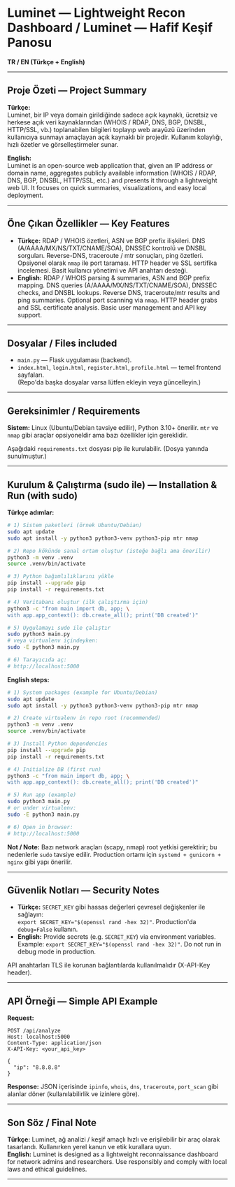 # Luminet — Lightweight Recon Dashboard / Luminet — Hafif Keşif Panosu

**TR / EN (Türkçe + English)**

---

## Proje Özeti — Project Summary

**Türkçe:**  
Luminet, bir IP veya domain girildiğinde sadece açık kaynaklı, ücretsiz ve herkese açık veri kaynaklarından (WHOIS / RDAP, DNS, BGP, DNSBL, HTTP/SSL, vb.) toplanabilen bilgileri toplayıp web arayüzü üzerinden kullanıcıya sunmayı amaçlayan açık kaynaklı bir projedir. Kullanım kolaylığı, hızlı özetler ve görselleştirmeler sunar.

**English:**  
Luminet is an open-source web application that, given an IP address or domain name, aggregates publicly available information (WHOIS / RDAP, DNS, BGP, DNSBL, HTTP/SSL, etc.) and presents it through a lightweight web UI. It focuses on quick summaries, visualizations, and easy local deployment.

---

## Öne Çıkan Özellikler — Key Features

- **Türkçe:** RDAP / WHOIS özetleri, ASN ve BGP prefix ilişkileri. DNS (A/AAAA/MX/NS/TXT/CNAME/SOA), DNSSEC kontrolü ve DNSBL sorguları. Reverse-DNS, traceroute / mtr sonuçları, ping özetleri. Opsiyonel olarak `nmap` ile port taraması. HTTP header ve SSL sertifika incelemesi. Basit kullanıcı yönetimi ve API anahtarı desteği.
- **English:** RDAP / WHOIS parsing & summaries, ASN and BGP prefix mapping. DNS queries (A/AAAA/MX/NS/TXT/CNAME/SOA), DNSSEC checks, and DNSBL lookups. Reverse DNS, traceroute/mtr results and ping summaries. Optional port scanning via `nmap`. HTTP header grabs and SSL certificate analysis. Basic user management and API key support.

---

## Dosyalar / Files included
- `main.py` — Flask uygulaması (backend).  
- `index.html`, `login.html`, `register.html`, `profile.html` — temel frontend sayfaları.  
(Repo'da başka dosyalar varsa lütfen ekleyin veya güncelleyin.)

---

## Gereksinimler / Requirements

**Sistem:** Linux (Ubuntu/Debian tavsiye edilir), Python 3.10+ önerilir. `mtr` ve `nmap` gibi araçlar opsiyoneldir ama bazı özellikler için gereklidir.

Aşağıdaki `requirements.txt` dosyası pip ile kurulabilir. (Dosya yanında sunulmuştur.)

---

## Kurulum & Çalıştırma (sudo ile) — Installation & Run (with sudo)

**Türkçe adımlar:**
```bash
# 1) Sistem paketleri (örnek Ubuntu/Debian)
sudo apt update
sudo apt install -y python3 python3-venv python3-pip mtr nmap

# 2) Repo kökünde sanal ortam oluştur (isteğe bağlı ama önerilir)
python3 -m venv .venv
source .venv/bin/activate

# 3) Python bağımlılıklarını yükle
pip install --upgrade pip
pip install -r requirements.txt

# 4) Veritabanı oluştur (ilk çalıştırma için)
python3 -c "from main import db, app; \
with app.app_context(): db.create_all(); print('DB created')"

# 5) Uygulamayı sudo ile çalıştır
sudo python3 main.py
# veya virtualenv içindeyken:
sudo -E python3 main.py

# 6) Tarayıcıda aç:
# http://localhost:5000
```

**English steps:**
```bash
# 1) System packages (example for Ubuntu/Debian)
sudo apt update
sudo apt install -y python3 python3-venv python3-pip mtr nmap

# 2) Create virtualenv in repo root (recommended)
python3 -m venv .venv
source .venv/bin/activate

# 3) Install Python dependencies
pip install --upgrade pip
pip install -r requirements.txt

# 4) Initialize DB (first run)
python3 -c "from main import db, app; \
with app.app_context(): db.create_all(); print('DB created')"

# 5) Run app (example)
sudo python3 main.py
# or under virtualenv:
sudo -E python3 main.py

# 6) Open in browser:
# http://localhost:5000
```

**Not / Note:** Bazı network araçları (scapy, nmap) root yetkisi gerektirir; bu nedenlerle `sudo` tavsiye edilir. Production ortamı için `systemd + gunicorn + nginx` gibi yapı önerilir.

---

## Güvenlik Notları — Security Notes

- **Türkçe:** `SECRET_KEY` gibi hassas değerleri çevresel değişkenler ile sağlayın:  
  `export SECRET_KEY="$(openssl rand -hex 32)"`. Production'da `debug=False` kullanın.
- **English:** Provide secrets (e.g. `SECRET_KEY`) via environment variables. Example: `export SECRET_KEY="$(openssl rand -hex 32)"`. Do not run in debug mode in production.

API anahtarları TLS ile korunan bağlantılarda kullanılmalıdır (X-API-Key header).

---

## API Örneği — Simple API Example

**Request:**
```http
POST /api/analyze
Host: localhost:5000
Content-Type: application/json
X-API-Key: <your_api_key>

{
  "ip": "8.8.8.8"
}
```

**Response:** JSON içerisinde `ipinfo`, `whois`, `dns`, `traceroute`, `port_scan` gibi alanlar döner (kullanılabilirlik ve izinlere göre).

---

## Son Söz / Final Note

**Türkçe:** Luminet, ağ analizi / keşif amaçlı hızlı ve erişilebilir bir araç olarak tasarlandı. Kullanırken yerel kanun ve etik kurallara uyun.  
**English:** Luminet is designed as a lightweight reconnaissance dashboard for network admins and researchers. Use responsibly and comply with local laws and ethical guidelines.

---
